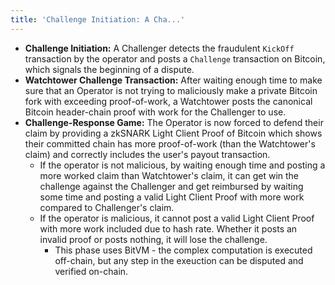 ```yaml
---
title: 'Challenge Initiation: A Cha...'
---
```


* **Challenge Initiation:** A Challenger detects the fraudulent `KickOff` transaction by the operator and posts a `Challenge` transaction on Bitcoin, which signals the beginning of a dispute.
* **Watchtower Challenge Transaction:** After waiting enough time to make sure that an Operator is not trying to maliciously make a private Bitcoin fork with exceeding proof-of-work, a Watchtower posts the canonical Bitcoin header-chain proof with work for the Challenger to use.&#x20;
* **Challenge-Response Game:** The Operator is now forced to defend their claim by providing a zkSNARK Light Client Proof of Bitcoin which shows their committed chain has more proof-of-work (than the Watchtower's claim) and correctly includes the user's payout transaction.&#x20;
  * If the operator is not malicious, by waiting enough time and posting a more worked claim than Watchtower's claim, it can get win the challenge against the Challenger and get reimbursed by waiting some time and posting a valid Light Client Proof with more work compared to Challenger's claim.
  * If the operator is malicious, it cannot post a valid Light Client Proof with more work included due to hash rate. Whether it posts an invalid proof or posts nothing, it will lose the challenge.
    * This phase uses BitVM - the complex computation is executed off-chain, but any step in the exeuction can be disputed and verified on-chain.
